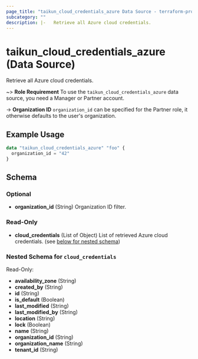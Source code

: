 ```yaml
---
page_title: "taikun_cloud_credentials_azure Data Source - terraform-provider-taikun"
subcategory: ""
description: |-   Retrieve all Azure cloud credentials.
---
```


# taikun_cloud_credentials_azure (Data Source)

Retrieve all Azure cloud credentials.

~> **Role Requirement** To use the `taikun_cloud_credentials_azure` data source, you need a Manager or Partner account.

-> **Organization ID** `organization_id` can be specified for the Partner role, it otherwise defaults to the user's organization.

## Example Usage

```terraform
data "taikun_cloud_credentials_azure" "foo" {
  organization_id = "42"
}
```

<!-- schema generated by tfplugindocs -->
## Schema

### Optional

- **organization_id** (String) Organization ID filter.

### Read-Only

- **cloud_credentials** (List of Object) List of retrieved Azure cloud credentials. (see [below for nested schema](#nestedatt--cloud_credentials))

<a id="nestedatt--cloud_credentials"></a>
### Nested Schema for `cloud_credentials`

Read-Only:

- **availability_zone** (String)
- **created_by** (String)
- **id** (String)
- **is_default** (Boolean)
- **last_modified** (String)
- **last_modified_by** (String)
- **location** (String)
- **lock** (Boolean)
- **name** (String)
- **organization_id** (String)
- **organization_name** (String)
- **tenant_id** (String)


